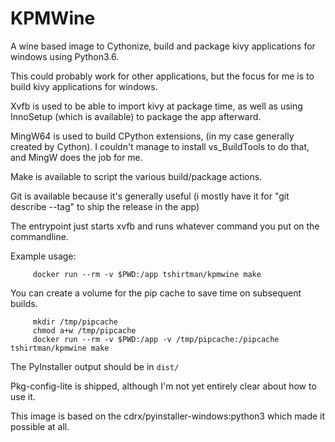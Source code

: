 KPMWine
=======

A wine based image to Cythonize, build and package kivy applications for
windows using Python3.6.

This could probably work for other applications, but the focus for me is to
build kivy applications for windows.

Xvfb is used to be able to import kivy at package time, as well as using
InnoSetup (which is available) to package the app afterward.

MingW64 is used to build CPython extensions, (in my case generally created by
Cython). I couldn't manage to install vs_BuildTools to do that, and MingW does
the job for me.

Make is available to script the various build/package actions.

Git is available because it's generally useful (i mostly have it for "git
describe --tag" to ship the release in the app)

The entrypoint just starts xvfb and runs whatever command you put on the
commandline.

Example usage:

         docker run --rm -v $PWD:/app tshirtman/kpmwine make

You can create a volume for the pip cache to save time on subsequent builds.

         mkdir /tmp/pipcache
         chmod a+w /tmp/pipcache
         docker run --rm -v $PWD:/app -v /tmp/pipcache:/pipcache tshirtman/kpmwine make

The PyInstaller output should be in `dist/`

Pkg-config-lite is shipped, although I'm not yet entirely clear about how to use it.

This image is based on the cdrx/pyinstaller-windows:python3 which made it
possible at all.
